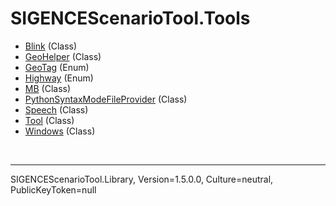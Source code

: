 # SIGENCEScenarioTool.Tools
- [Blink](./T_Blink.md) (Class)
- [GeoHelper](./T_GeoHelper.md) (Class)
- [GeoTag](./T_GeoTag.md) (Enum)
- [Highway](./T_Highway.md) (Enum)
- [MB](./T_MB.md) (Class)
- [PythonSyntaxModeFileProvider](./T_PythonSyntaxModeFileProvider.md) (Class)
- [Speech](./T_Speech.md) (Class)
- [Tool](./T_Tool.md) (Class)
- [Windows](./T_Windows.md) (Class)

<br /><hr />
SIGENCEScenarioTool.Library, Version=1.5.0.0, Culture=neutral, PublicKeyToken=null
